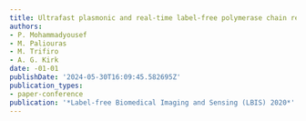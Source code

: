 ```yaml
---
title: Ultrafast plasmonic and real-time label-free polymerase chain reaction
authors:
- P. Mohammadyousef
- M. Paliouras
- M. Trifiro
- A. G. Kirk
date: -01-01
publishDate: '2024-05-30T16:09:45.582695Z'
publication_types:
- paper-conference
publication: '*Label-free Biomedical Imaging and Sensing (LBIS) 2020*'
---
```

